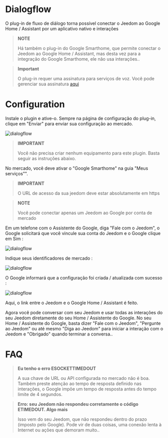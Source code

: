 # Dialogflow

O plug-in de fluxo de diálogo torna possível conectar o Jeedom ao Google Home / Assistant por um aplicativo nativo e interações

> **NOTE**
>
> Há também o plug-in do Google Smarthome, que permite conectar o Jeedom ao Google Home / Assistant, mas desta vez para a integração do Google Smarthome, ele não usa interações..

> **Important**
>
> O plug-in requer uma assinatura para serviços de voz. Você pode gerenciar sua assinatura [aqui](https://market.jeedom.com/index.php?v=d&p=profils#services)

# Configuration

Instale o plugin e ative-o. Sempre na página de configuração do plug-in, clique em "Enviar" para enviar sua configuração ao mercado.

![dialogflow](../images/dialogflow1.png)

> **IMPORTANT**
>
> Você não precisa criar nenhum equipamento para este plugin. Basta seguir as instruções abaixo.

No mercado, você deve ativar o "Google Smarthome" na guia "Meus serviços"".

> **IMPORTANT**
>
> O URL de acesso da sua jeedom deve estar absolutamente em https

> **NOTE**
>
> Você pode conectar apenas um Jeedom ao Google por conta de mercado

Em um telefone com o Assistente do Google, diga "Fale com o Jeedom", o Google solicitará que você vincule sua conta do Jeedom e o Google clique em Sim :

![dialogflow](../images/dialogflow2.png)

Indique seus identificadores de mercado :

![dialogflow](../images/dialogflow3.png)

O Google informará que a configuração foi criada / atualizada com sucesso :

![dialogflow](../images/dialogflow4.png)

Aqui, o link entre o Jeedom e o Google Home / Assistant é feito.

Agora você pode conversar com seu Jeedom e usar todas as interações do seu Jeedom diretamente do seu Home / Assistente do Google.
No seu Home / Assistente do Google, basta dizer "Fale com o Jeedom", "Pergunte ao Jeedom" ou até mesmo "Diga ao Jeedom" para iniciar a interação com o Jeedom e "Obrigado" quando terminar a conversa..

# FAQ

>**Eu tenho o erro ESOCKETTIMEDOUT**
>
>A sua chave de URL ou API configurada no mercado não é boa. Também preste atenção ao tempo de resposta definido nas interações, o Google impõe um tempo de resposta antes do tempo limite de 4 segundos.

>**Erro: seu Jeedom não respondeu corretamente o código ETIMEDOUT. Algo mais**
>
>Isso vem do seu Jeedom, que não respondeu dentro do prazo (imposto pelo Google). Pode vir de duas coisas, uma conexão lenta à Internet ou ações que demoram muito..
